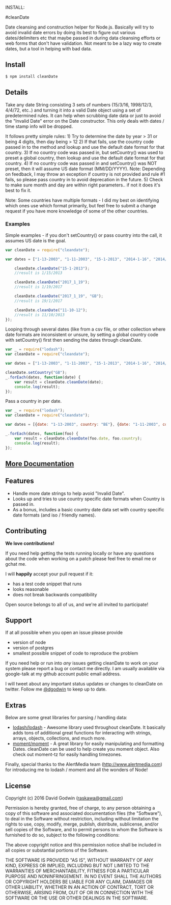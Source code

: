 
INSTALL: 

#cleanDate

Date cleansing and construction helper for Node.js. Basically will try to avoid invalid date errors by doing its best to figure out various dates/delimiters etc that maybe passed in during data cleansing efforts or web forms that don't have validation. Not meant to be a lazy way to create dates, but a tool in helping with bad data.

## Install

```sh
$ npm install cleanDate
```
## Details

Take any date String consisting 3 sets of numbers (15/3/16, 1998/12/3, 4/4/72, etc..) and turning it into a valid Date object using a set of predetermined rules. It can help when scrubbing date data or just to avoid the "Invalid Date" error on the Date constructor.  This only deals with dates / time stamp info will be dropped.

It follows pretty simple rules: 
	1) Try to determine the date by year > 31 or being 4 digits, then day being > 12 
	2) If that fails, use the country code passed in to the method and lookup and use the default date format for that country.
	3) If no country code was passed in, but setCountry() was used to preset a global country, then lookup and use the default date format for that country.
	4) If no country code was passed in and setCountry() was NOT preset, then it will assume US date format (MM/DD/YYYY).  Note: Depending on feedback, I may throw an exception if country is not provided and rule #1 fails, so please pass country in to avoid deprecation in the future.
	5) Check to make sure month and day are within right parameters.. if not it does it's best to fix it.

Note: Some countries have multiple formats - I did my best on identifying which ones use which format primarily, but feel free to submit a change request if you have more knowledge of some of the other countries.

### Examples

Simple examples - if you don't setCountry() or pass country into the call, it assumes US date is the goal.
```javascript
var cleanDate = require("cleandate");

var dates = ["1-13-2003", "1-11-2003", "15-1-2013", "2014-1-16", "2014/1/17", "1 18 2017", "2017_1_19", "4-4-72", "13-14-12", "11-10-12", "47-15-3"];

	cleanDate.cleanDate("15-1-2013");
	//result is 1/15/2013

 	cleanDate.cleanDate("2017_1_19");
	//result is 1/19/2017

 	cleanDate.cleanDate("2017_1_19", "GB");
	//result is 19/1/2017

	cleanDate.cleanDate("11-10-12");
	//result is 11/10/2013
});
```

Looping through several dates (like from a csv file, or other collection where date formats are inconsistent or unsure, by setting a global country code with setCountry() first then sending the dates through cleanDate.
```javascript
var _ = require("lodash");
var cleanDate = require("cleandate");

var dates = ["1-13-2003", "1-11-2003", "15-1-2013", "2014-1-16", "2014/1/17", "1 18 2017", "2017_1_19", "4-4-72", "13-14-12", "11-10-12", "47-15-3"];

cleanDate.setCountry("GB");
_.forEach(dates, function(date) {
	var result = cleanDate.cleanDate(date);
	console.log(result);
});
```

Pass a country in per date.

```javascript
var _ = require("lodash");
var cleanDate = require("cleandate");

var dates = [{date: "1-13-2003", country: "BE"}, {date: "1-11-2003", country:"TW"}, {date: "1 18 2017", country: "US"}];

_.forEach(dates, function(foo) {
	var result = cleanDate.cleanDate(foo.date, foo.country);
	console.log(result);
});
```


## [More Documentation](https://github.com/raskawa/cleandate/wiki)

## Features

* Handle more date strings to help avoid "Invalid Date".
* Looks up and tries to use country specific date formats when Country is passed in.
* As a bonus, includes a basic country date data set with country specific date formats (and iso / friendly names).

## Contributing

__We love contributions!__

If you need help getting the tests running locally or have any questions about the code when working on a patch please feel free to email me or gchat me.

I will __happily__ accept your pull request if it:
- has a test code snippet that runs
- looks reasonable
- does not break backwards compatibility

Open source belongs to all of us, and we're all invited to participate!

## Support

If at all possible when you open an issue please provide
- version of node
- version of postgres
- smallest possible snippet of code to reproduce the problem

If you need help or run into _any_ issues getting cleanDate to work on your system please report a bug or contact me directly.  I am usually available via google-talk at my github account public email address.

I will tweet about any important status updates or changes to cleanDate on twitter.
Follow me [@dgodwin](https://twitter.com/dgodwin) to keep up to date.


## Extras

Below are some great libraries for parsing / handling data:

- [lodash/lodash](https://github.com/lodash/lodash/) - Awesome library used throughout cleanDate.  It basically adds tons of additional great functions for interacting with strings, arrays, objects, collections, and much more. 
- [moment/moment](https://github.com/moment/moment) - A great library for easily manipulating and formatting Dates.  cleanDate can be used to help create you moment object.  Also check out moment-tz for easily handling timezones.

Finally, special thanks to the AlertMedia team (http://www.alertmedia.com) for introducing me to lodash / moment and all the wonders of Node!

## License

Copyright (c) 2016 David Godwin (raskawa@gmail.com)

 Permission is hereby granted, free of charge, to any person obtaining a copy
 of this software and associated documentation files (the "Software"), to deal
 in the Software without restriction, including without limitation the rights
 to use, copy, modify, merge, publish, distribute, sublicense, and/or sell
 copies of the Software, and to permit persons to whom the Software is
 furnished to do so, subject to the following conditions:

 The above copyright notice and this permission notice shall be included in
 all copies or substantial portions of the Software.

 THE SOFTWARE IS PROVIDED "AS IS", WITHOUT WARRANTY OF ANY KIND, EXPRESS OR
 IMPLIED, INCLUDING BUT NOT LIMITED TO THE WARRANTIES OF MERCHANTABILITY,
 FITNESS FOR A PARTICULAR PURPOSE AND NONINFRINGEMENT. IN NO EVENT SHALL THE
 AUTHORS OR COPYRIGHT HOLDERS BE LIABLE FOR ANY CLAIM, DAMAGES OR OTHER
 LIABILITY, WHETHER IN AN ACTION OF CONTRACT, TORT OR OTHERWISE, ARISING FROM,
 OUT OF OR IN CONNECTION WITH THE SOFTWARE OR THE USE OR OTHER DEALINGS IN
 THE SOFTWARE.